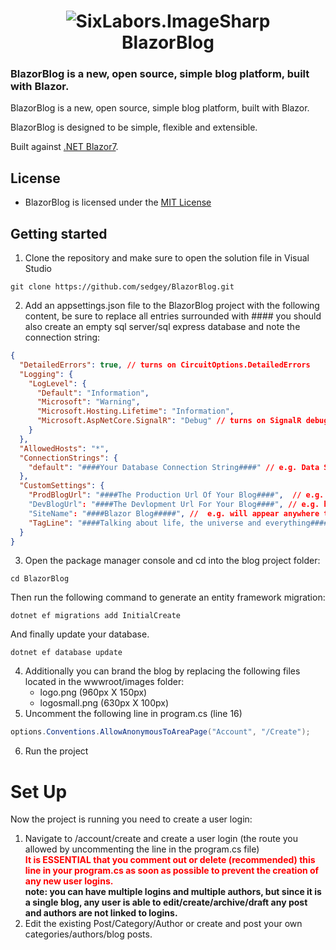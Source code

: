<h1 align="center">

<img src="https://github.com/sedgey/BlazorBlog/blob/master/BlazorBlog/wwwroot/Images/logosmall.png?sanitize=true" alt="SixLabors.ImageSharp"/>
<br/>
BlazorBlog
</h1>

### **BlazorBlog** is a new, open source, simple blog platform, built with Blazor. 

BlazorBlog is a new, open source, simple blog platform, built with Blazor.

BlazorBlog is designed to be simple, flexible and extensible.

Built against [.NET Blazor7](https://learn.microsoft.com/en-us/aspnet/core/blazor/?view=aspnetcore-7.0).


## License
  
- BlazorBlog is licensed under the [MIT License](https://github.com/sedgey/BlazorBlog/blob/master/LICENSE.txt)

## Getting started

1. Clone the repository and make sure to open the solution file in Visual Studio
```
git clone https://github.com/sedgey/BlazorBlog.git
```
2. Add an appsettings.json file to the BlazorBlog project with the following content, be sure to replace all entries surrounded with #### 
you should also create an empty sql server/sql express database and note the connection string:
```JSON with comments
{
  "DetailedErrors": true, // turns on CircuitOptions.DetailedErrors
  "Logging": {
    "LogLevel": {
      "Default": "Information",
      "Microsoft": "Warning",
      "Microsoft.Hosting.Lifetime": "Information",
      "Microsoft.AspNetCore.SignalR": "Debug" // turns on SignalR debugging
    }
  },
  "AllowedHosts": "*",
  "ConnectionStrings": {
    "default": "####Your Database Connection String####" // e.g. Data Source=YourComputer\\SQLEXPRESS;Integrated Security=True;Database=BlazorBlog;Trust Server Certificate=true;
  },
  "CustomSettings": {
    "ProdBlogUrl": "####The Production Url Of Your Blog####",  // e.g. https://blog.yoursite.com (no trailing / required)
    "DevBlogUrl": "####The Devlopment Url For Your Blog####", // e.g. https://localhost:58945
    "SiteName": "####Blazor Blog#####", //  e.g. will appear anywhere the blog name is used on the site, for example on the privacy page or in the meta tags in the header and page titles etc
    "TagLine": "####Talking about life, the universe and everything####" // will appear in the meta tags in the header
  }
}
```
3. Open the package manager console and cd into the blog project folder:
```
cd BlazorBlog
```
 Then run the following command to generate an entity framework migration: 
 ```
 dotnet ef migrations add InitialCreate
 ```
 And finally update your database.
 ```
 dotnet ef database update
 ```
 4. Additionally you can brand the blog by replacing the following files located in the wwwroot/images folder:
    - logo.png (960px X 150px)
    - logosmall.png (630px X 100px)
 5. Uncomment the following line in program.cs (line 16)
 ```C#
 options.Conventions.AllowAnonymousToAreaPage("Account", "/Create");
 ```
 6. Run the project

 # Set Up
 Now the project is running you need to create a user login:
 1. Navigate to /account/create and create a user login (the route you allowed by uncommenting the line in the program.cs file)\
 __<span style="color: red">It is ESSENTIAL that you comment out or delete (recommended) this line in your program.cs as soon as possible to prevent the creation of any new user logins.</span>__\
 **note: you can have multiple logins and multiple authors, but since it is a single blog, any user is able to edit/create/archive/draft any post and authors are not linked to logins.** 
 2. Edit the existing Post/Category/Author or create and post your own categories/authors/blog posts. 